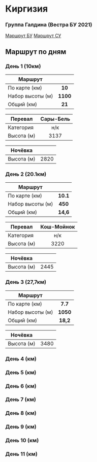 # Киргизия
### Группа Галдина (Вестра БУ 2021)

[Маршрут БУ](https://nakarte.me/#m=13/40.04891/72.44840&l=I/Wp&nktl=CbcewZtubzTK7tDbwe_7Tg)
[Маршрут СУ](https://nakarte.me/#m=12/39.83767/72.58993&l=T/Wp&nktl=g3Ko3kImWNLikTxdrrmFPg)

## Маршрут по дням

### День 1 (10км)

| Маршрут |  |
| - | :-: |
| По карте (км)  | **10** |
| Набор высоты (м) | **1100** |
| Общий (км) | **21** |


| Перевал | Сары-Бель |
| - | :-: |
| Категория | н/к |
| Высота (м) | 3137 |

| Ночёвка |  |
| - | :-: |
| Высота (м) | 2820 |

### День 2 (20.1км)

| Маршрут |  |
| - | :-: |
| По карте (км)  | **10.1** |
| Набор высоты (м) | **450** |
| Общий (км) | **14,6** |

| Перевал | Кош-Мойнок |
| - | :-: |
| Категория | н/к |
| Высота (м) | 3220 |

| Ночёвка |  |
| - | :-: |
| Высота (м) | 2445 |


### День 3 (27,7км)
| Маршрут |  |
| - | :-: |
| По карте (км)  | **7.7** |
| Набор высоты (м) | **1050** |
| Общий (км) | **18,2** |

| Ночёвка |  |
| - | :-: |
| Высота (м) | 3480 |


### День 4 (км)
### День 5 (км)
### День 6 (км)
### День 7 (км)
### День 8 (км)
### День 9 (км)
### День 10 (км)
### День 11 (км)
